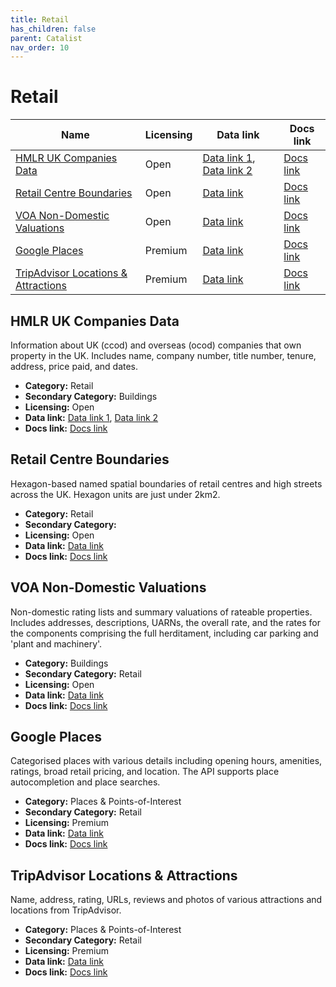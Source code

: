```yaml
---
title: Retail
has_children: false
parent: Catalist
nav_order: 10
---
```


# Retail

| Name                                                                        | Licensing | Data link                                                                                                                                              | Docs link                                                                                                                                                |
| --------------------------------------------------------------------------- | --------- | ------------------------------------------------------------------------------------------------------------------------------------------------------ | -------------------------------------------------------------------------------------------------------------------------------------------------------- |
| [HMLR UK Companies Data](#hmlr-uk-companies-data)                           | Open      | [Data link 1](https://use-land-property-data.service.gov.uk/datasets/ccod), [Data link 2](https://use-land-property-data.service.gov.uk/datasets/ocod) | [Docs link](https://use-land-property-data.service.gov.uk/datasets/ccod/tech-spec)                                                                       |
| [Retail Centre Boundaries](#retail-centre-boundaries)                       | Open      | [Data link](https://data.geods.ac.uk/dataset/retail-centre-boundaries-and-open-indicators/resource/00b4e06a-8189-4771-8ff3-c2dbe9cbd606)               | [Docs link](https://data.geods.ac.uk/dataset/retail-centre-boundaries-and-open-indicators)                                                               |
| [VOA Non-Domestic Valuations](#voa-non-domestic-valuations)                 | Open      | [Data link](https://voaratinglists.blob.core.windows.net/html/rlidata.htm)                                                                             | [Docs link](https://voaratinglists.blob.core.windows.net/html/documents/Compiled%20Rating%20List%20and%20Summary%20Valuation%20Data%20Specification.pdf) |
| [Google Places](#google-places)                                             | Premium   | [Data link](https://developers.google.com/maps/documentation/places/web-service/op-overview)                                                           | [Docs link](https://developers.google.com/maps/documentation/places/web-service)                                                                         |
| [TripAdvisor Locations & Attractions](#tripadvisor-locations-&-attractions) | Premium   | [Data link](https://tripadvisor-content-api.readme.io/reference/overview)                                                                              | [Docs link](https://www.tripadvisor.com/developers)                                                                                                      |

## HMLR UK Companies Data

Information about UK (ccod) and overseas (ocod) companies that own property in the UK. Includes name, company number, title number, tenure, address, price paid, and dates.

- **Category:** Retail
- **Secondary Category:** Buildings
- **Licensing:** Open
- **Data link:** [Data link 1](https://use-land-property-data.service.gov.uk/datasets/ccod), [Data link 2](https://use-land-property-data.service.gov.uk/datasets/ocod)
- **Docs link:** [Docs link](https://use-land-property-data.service.gov.uk/datasets/ccod/tech-spec)



## Retail Centre Boundaries

Hexagon-based named spatial boundaries of retail centres and high streets across the UK. Hexagon units are just under 2km2.

- **Category:** Retail
- **Secondary Category:** 
- **Licensing:** Open
- **Data link:** [Data link](https://data.geods.ac.uk/dataset/retail-centre-boundaries-and-open-indicators/resource/00b4e06a-8189-4771-8ff3-c2dbe9cbd606)
- **Docs link:** [Docs link](https://data.geods.ac.uk/dataset/retail-centre-boundaries-and-open-indicators)



## VOA Non-Domestic Valuations

Non-domestic rating lists and summary valuations of rateable properties. Includes addresses, descriptions, UARNs, the overall rate, and the rates for the components comprising the full herditament, including car parking and 'plant and machinery'.

- **Category:** Buildings
- **Secondary Category:** Retail
- **Licensing:** Open
- **Data link:** [Data link](https://voaratinglists.blob.core.windows.net/html/rlidata.htm)
- **Docs link:** [Docs link](https://voaratinglists.blob.core.windows.net/html/documents/Compiled%20Rating%20List%20and%20Summary%20Valuation%20Data%20Specification.pdf)



## Google Places

Categorised places with various details including opening hours, amenities, ratings, broad retail pricing, and location. The API supports place autocompletion and place searches.

- **Category:** Places & Points-of-Interest
- **Secondary Category:** Retail
- **Licensing:** Premium
- **Data link:** [Data link](https://developers.google.com/maps/documentation/places/web-service/op-overview)
- **Docs link:** [Docs link](https://developers.google.com/maps/documentation/places/web-service)



## TripAdvisor Locations & Attractions

Name, address, rating, URLs, reviews and photos of various attractions and locations from TripAdvisor.

- **Category:** Places & Points-of-Interest
- **Secondary Category:** Retail
- **Licensing:** Premium
- **Data link:** [Data link](https://tripadvisor-content-api.readme.io/reference/overview)
- **Docs link:** [Docs link](https://www.tripadvisor.com/developers)
